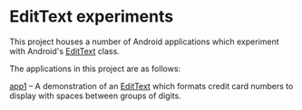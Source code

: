 # EditText experiments

This project houses a number of Android applications which experiment with Android's [EditText](https://developer.android.com/reference/android/widget/EditText) class.

The applications in this project are as follows:

[app1](app1) – A demonstration of an [EditText](https://developer.android.com/reference/android/widget/EditText) which formats credit card numbers to display with spaces between groups of digits.
